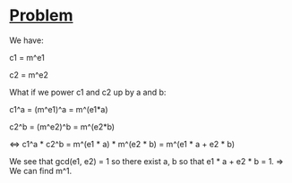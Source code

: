 # [Problem](https://www.mysterytwisterc3.org/en/challenges/level-2/alices-birthday-party-part-1)

We have:

c1 = m^e1

c2 = m^e2

What if we power c1 and c2 up by a and b:

c1^a = (m^e1)^a = m^(e1*a)

c2^b = (m^e2)^b = m^(e2*b)

<=> c1^a * c2^b = m^(e1 * a) * m^(e2 * b) = m^(e1 * a + e2 * b)

We see that gcd(e1, e2) = 1 so there exist a, b so that e1 * a + e2 * b = 1. => We can find m^1.
